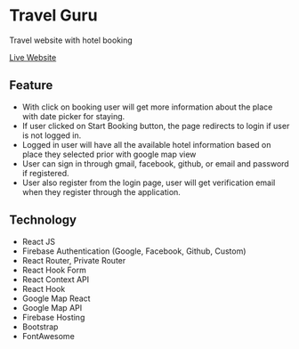 # Travel Guru

Travel website with hotel booking

<!-- [Live Website](https://travel-guru-748bc.web.app/) -->

<a href="https://travel-guru-748bc.web.app/" target="_blank">Live Website</a>

## Feature

- With click on booking user will get more information about the place with date picker for staying.
- If user clicked on Start Booking button, the page redirects to login if user is not logged in.
- Logged in user will have all the available hotel information based on place they selected prior with google map view
- User can sign in through gmail, facebook, github, or email and password if registered.
- User also register from the login page, user will get verification email when they register through the application.

## Technology

- React JS
- Firebase Authentication (Google, Facebook, Github, Custom)
- React Router, Private Router
- React Hook Form
- React Context API
- React Hook
- Google Map React
- Google Map API
- Firebase Hosting
- Bootstrap
- FontAwesome
